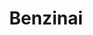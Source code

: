 ---
schema: opendataschema
title: Benzinai
organization: Openstreetmap
notes: 'Tutti i benzinai di Prato referenziati tramite il tag "amenity=fuel" su Openstreetmap. Puoi contribuire ad aggiornare questo dataset usando Openstreetmap ed il tag amenity=fuel. Aggiornati mensilmente.'
resources:
  - name: Benzinai
    url: 'https://github.com/iltempe/opendataprato/blob/master/benzinai.geojson'
    format: geojson
category:
  - Economia
  - Trasporti
  - Automobili
maintainer: Matteo Tempestini
maintainer_email: mtempestini@gmail.com
license: Open Data Commons Open Database License (ODbL)
pubdate: 17/04/2016
---